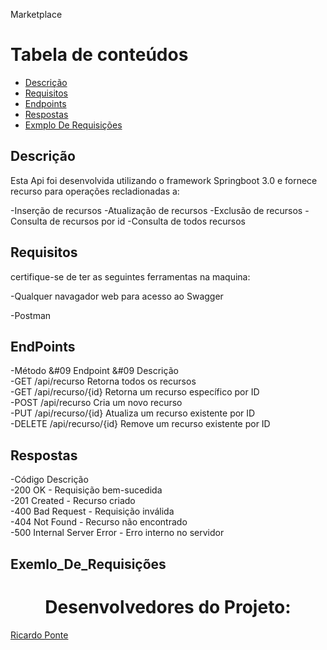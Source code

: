 


Marketplace


Tabela de conteúdos
===================
* [Descrição](#descrição)
* [Requisitos](#requisitos)
* [Endpoints](#endpoints)
* [Respostas](#respostas)
* [Exmplo De Requisições](#Exemlo_De_Requisições)


## Descrição 

Esta Api foi desenvolvida utilizando o framework Springboot 3.0 e fornece recurso para 
operações recladionadas a:

-Inserção de recursos
-Atualização de recursos
-Exclusão de recursos
-Consulta de recursos por id
-Consulta de todos recursos


## Requisitos

certifique-se de ter as seguintes ferramentas na maquina:

-Qualquer navagador web para acesso ao Swagger

-Postman

## EndPoints


-Método &#09	 Endpoint		&#09      Descrição</br>
-GET	  /api/recurso		  Retorna todos os recursos</br>
-GET	  /api/recurso/{id}	Retorna um recurso específico por ID</br>
-POST	  /api/recurso		  Cria um novo recurso</br>
-PUT	  /api/recurso/{id}	Atualiza um recurso existente por ID</br>
-DELETE	/api/recurso/{id}	Remove um recurso existente por ID</br>


## Respostas

-Código	  Descrição</br>
-200	    OK - Requisição bem-sucedida</br>
-201	    Created - Recurso criado</br>
-400	    Bad Request - Requisição inválida</br>
-404	    Not Found - Recurso não encontrado</br>
-500	    Internal Server Error - Erro interno no servidor</br>


## Exemlo_De_Requisições
<h1 align="center"> Desenvolvedores do Projeto: </h1> 

[Ricardo Ponte](https://github.com/RicardoPonte/)


</h1>


